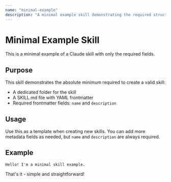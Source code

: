 ```yaml
---
name: "minimal-example"
description: "A minimal example skill demonstrating the required structure"
---
```


# Minimal Example Skill

This is a minimal example of a Claude skill with only the required fields.

## Purpose

This skill demonstrates the absolute minimum required to create a valid skill:
- A dedicated folder for the skill
- A SKILL.md file with YAML frontmatter
- Required frontmatter fields: `name` and `description`

## Usage

Use this as a template when creating new skills. You can add more metadata
fields as needed, but `name` and `description` are always required.

## Example

```
Hello! I'm a minimal skill example.
```

That's it - simple and straightforward!
